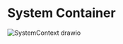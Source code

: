 # System Container

![SystemContext drawio](https://github.com/user-attachments/assets/079720b0-7895-41d9-bb69-3cf01f259756)
